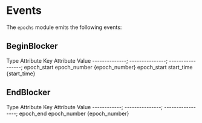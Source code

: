 # Events

The `epochs` module emits the following events:

## BeginBlocker

  Type           Attribute Key   Attribute Value
  --------------; ---------------; -----------------;
  epoch\_start   epoch\_number   {epoch\_number}
  epoch\_start   start\_time     {start\_time}

## EndBlocker

  Type         Attribute Key   Attribute Value
  ------------; ---------------; -----------------;
  epoch\_end   epoch\_number   {epoch\_number}
